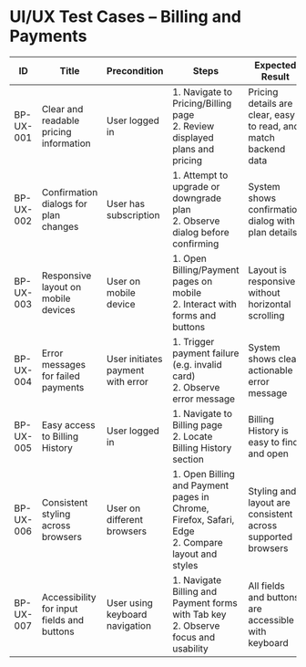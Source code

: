 # UI/UX Test Cases – Billing and Payments

| ID          | Title                                       | Precondition                        | Steps                                                         | Expected Result                           | Actual Result | Status |
|-------------|---------------------------------------------|-------------------------------------|---------------------------------------------------------------|-------------------------------------------|---------------|--------|
| BP-UX-001   | Clear and readable pricing information      | User logged in                      | 1. Navigate to Pricing/Billing page <br> 2. Review displayed plans and pricing | Pricing details are clear, easy to read, and match backend data |               |        |
| BP-UX-002   | Confirmation dialogs for plan changes       | User has subscription               | 1. Attempt to upgrade or downgrade plan <br> 2. Observe dialog before confirming | System shows confirmation dialog with plan details |               |        |
| BP-UX-003   | Responsive layout on mobile devices         | User on mobile device               | 1. Open Billing/Payment pages on mobile <br> 2. Interact with forms and buttons | Layout is responsive without horizontal scrolling |               |        |
| BP-UX-004   | Error messages for failed payments          | User initiates payment with error   | 1. Trigger payment failure (e.g. invalid card) <br> 2. Observe error message | System shows clear, actionable error message |               |        |
| BP-UX-005   | Easy access to Billing History              | User logged in                      | 1. Navigate to Billing page <br> 2. Locate Billing History section | Billing History is easy to find and open |               |        |
| BP-UX-006   | Consistent styling across browsers          | User on different browsers          | 1. Open Billing and Payment pages in Chrome, Firefox, Safari, Edge <br> 2. Compare layout and styles | Styling and layout are consistent across supported browsers |               |        |
| BP-UX-007   | Accessibility for input fields and buttons  | User using keyboard navigation      | 1. Navigate Billing and Payment forms with Tab key <br> 2. Observe focus and usability | All fields and buttons are accessible with keyboard |               |        |